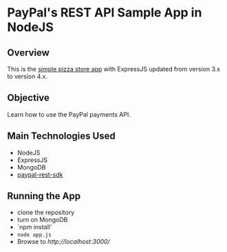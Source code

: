 # PayPal's REST API Sample App in NodeJS


## Overview

This is the [simple pizza store app](https://github.com/paypal/rest-api-sample-app-nodejs) with ExpressJS updated from version 3.x to version 4.x. 


## Objective

Learn how to use the PayPal payments API.


## Main Technologies Used

* NodeJS
* ExpressJS
* MongoDB
* [paypal-rest-sdk](https://www.npmjs.org/package/paypal-rest-sdk)
   

## Running the App

* clone the repository
* turn on MongoDB 
* `npm install' 
* `node app.js`
* Browse to _http://localhost:3000/_

